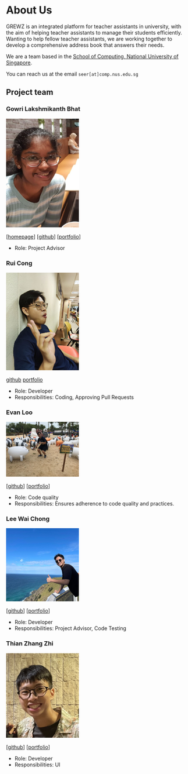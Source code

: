

# About Us

GREWZ is an integrated platform for teacher assistants in university, with the aim of helping teacher assistants to manage their students efficiently. 
Wanting to help fellow teacher assistants, we are working together to develop a comprehensive address book that answers their needs.

We are a team based in the [School of Computing, National University of Singapore](http://www.comp.nus.edu.sg).

You can reach us at the email `seer[at]comp.nus.edu.sg`

## Project team

### Gowri Lakshmikanth Bhat

<img src="images/gowribhat.png" width="200px">

[[homepage](http://www.comp.nus.edu.sg/~damithch)]
[[github](https://github.com/gowribhat)]
[[portfolio](team/gowribhat.md)]

* Role: Project Advisor

### Rui Cong

<img src="images/thamruicong.png" width="200px">

[github](http://github.com/thamruicong) [portfolio](team/thamruicong.md)

* Role: Developer
* Responsibilities: Coding, Approving Pull Requests

### Evan Loo

<img src="images/evande1.png" width="200px">

[[github](http://github.com/evande1)] [[portfolio](team/evande1.md)]

* Role: Code quality
* Responsibilities: Ensures adherence to code quality and practices.

### Lee Wai Chong

<img src="images/Whysochong.png" width="200px">

[[github](https://github.com/Whysochong)]
[[portfolio](team/Whysochong.md)]

* Role: Developer
* Responsibilities: Project Advisor, Code Testing

### Thian Zhang Zhi

<img src="images/zzthian.png" width="200px">

[[github](http://github.com/johndoe)]
[[portfolio](team/zzthian.md)]

* Role: Developer
* Responsibilities: UI
